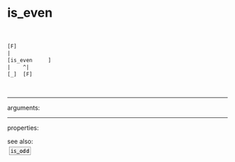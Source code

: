 # is_even

```


[F]
|
[is_even     ]
|    ^|
[_]  [F]

            
```
---
arguments:


---
properties:


see also:<br>
![is_odd](img/object_is_odd.png)
